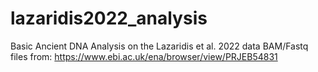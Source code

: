 # lazaridis2022_analysis
Basic Ancient DNA Analysis on the Lazaridis et al. 2022 data
BAM/Fastq files from: https://www.ebi.ac.uk/ena/browser/view/PRJEB54831
